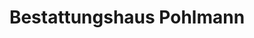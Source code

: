 ---
title: "Bestattungshaus Pohlmann"
url: /norderstedt/bestattungshaus-pohlmann/
shop: Bestattungen
---